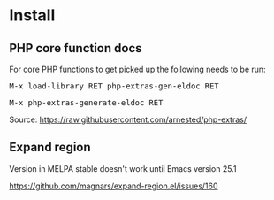 # Install

## PHP core function docs

For core PHP functions to get picked up the following needs to be run:

   <kbd>M-x load-library RET php-extras-gen-eldoc RET</kbd>

   <kbd>M-x php-extras-generate-eldoc RET</kbd>

Source: https://raw.githubusercontent.com/arnested/php-extras/

## Expand region

Version in MELPA stable doesn't work until Emacs version 25.1

https://github.com/magnars/expand-region.el/issues/160